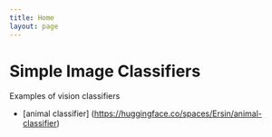```yaml
---
title: Home
layout: page
---
```


# Simple Image Classifiers

Examples of vision classifiers
- [animal classifier] (https://huggingface.co/spaces/Ersin/animal-classifier)
